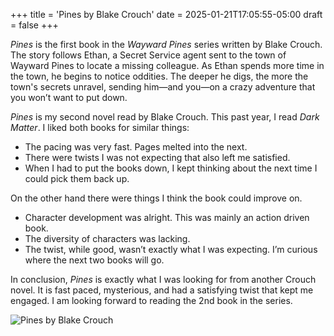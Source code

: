 +++
title = 'Pines by Blake Crouch'
date = 2025-01-21T17:05:55-05:00
draft = false
+++

*Pines* is the first book in the *Wayward Pines* series written by Blake Crouch. The story follows Ethan, a Secret Service agent sent to the town of Wayward Pines to locate a missing colleague. As Ethan spends more time in the town, he begins to notice oddities. The deeper he digs, the more the town's secrets unravel, sending him—and you—on a crazy adventure that you won’t want to put down.

*Pines* is my second novel read by Blake Crouch. This past year, I read *Dark Matter*. I liked both books for similar things:

- The pacing was very fast. Pages melted into the next.  
- There were twists I was not expecting that also left me satisfied.  
- When I had to put the books down, I kept thinking about the next time I could pick them back up.

On the other hand there were things I think the book could improve on. 

- Character development was alright. This was mainly an action driven book.  
- The diversity of characters was lacking.  
- The twist, while good, wasn’t exactly what I was expecting. I’m curious where the next two books will go.

In conclusion, *Pines* is exactly what I was looking for from another Crouch novel. It is fast paced, mysterious, and had a satisfying twist that kept me engaged. I am looking forward to reading the 2nd book in the series.

![Pines by Blake Crouch](pines.jpg "Pines by Blake Crouch") 
```

